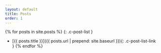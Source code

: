 ```yaml
---
layout: default
title: Posts
order: 1
---
```


{% for posts in site.posts %}
{: .c-post-list }
- [{{ posts.title }}]({{ posts.url | prepend: site.baseurl }}){: .c-post-list-link }
{% endfor %}

